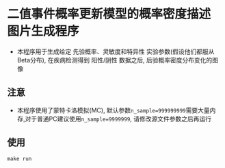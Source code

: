 # 二值事件概率更新模型的概率密度描述 图片生成程序
* 本程序用于生成给定 先验概率、灵敏度和特异性 实验参数(假设他们都服从Beta分布), 在疾病检测得到 阳性/阴性 数据之后, 后验概率密度分布变化的图像
## 注意
* 本程序使用了蒙特卡洛模拟(MC), 默认参数`n_sample=999999999`需要大量内存,对于普通PC建议使用`n_sample=9999999`, 请修改源文件参数之后再运行
## 使用
`make run`